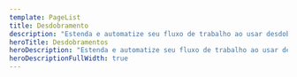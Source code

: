 ```yaml
---
template: PageList
title: Desdobramento
description: "Estenda e automatize seu fluxo de trabalho ao usar desdobramentos para suas ferramentas favoritas."
heroTitle: Desdobramentos
heroDescription: "Estenda e automatize seu fluxo de trabalho ao usar desdobramentos para suas ferramentas favoritas."
heroDescriptionFullWidth: true
---
```

